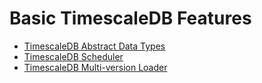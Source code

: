 # Basic TimescaleDB Features

- [TimescaleDB Abstract Data Types](adts/README.md)
- [TimescaleDB Scheduler](bgw/README.md)
- [TimescaleDB Multi-version Loader](loader/README.md)


